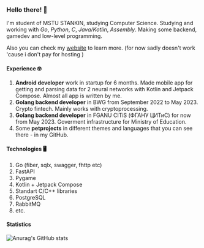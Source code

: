 ### Hello there! 👋

I'm student of MSTU STANKIN, studying Computer Science.
Studying and working with *Go*, *Python*, *C*, *Java/Kotlin*, *Assembly*.
Making some backend, gamedev and low-level programming.

Also you can check my [website](http://sirop.live) to learn more. (for now sadly doesn't work 'cause i don't pay for hosting )

#### Experience 🤓
1. **Android developer** work in startup for 6 months. Made mobile app for getting and parsing data for 2 neural networks with Kotlin and Jetpack Compose. Almost all app is written by me.
2. **Golang backend developer** in BWG from September 2022 to May 2023. Crypto fintech. Mainly works with cryptoprocessing.
3. **Golang backend developer** in FGANU CITiS (ФГАНУ ЦИТиС) for now from May 2023. Goverment infrastructure for Ministry of Education.
4. Some **petprojects** in different themes and languages that you can see there - in my GitHub.

#### Technologies 🖥

1. Go (fiber, sqlx, swagger, fhttp etc) 
2. FastAPI
3. Pygame
4. Kotlin + Jetpack Compose
5. Standart C/C++ libraries
6. PostgreSQL
7. RabbitMQ
8. etc.

#### Statistics

![Anurag's GitHub stats](https://github-readme-stats.vercel.app/api?username=SiropTime&show_icons=true&theme=radical)
<!--
**SiropTime/SiropTime** is a ✨ _special_ ✨ repository because its `README.md` (this file) appears on your GitHub profile.

Here are some ideas to get you started:

- 🔭 I’m currently working on mvlip, yandex-backend-school
- 🌱 I’m currently learning ...
- 👯 I’m looking to collaborate on ...
- 🤔 I’m looking for help with ...
- 💬 Ask me about ...
- 📫 How to reach me: ...
- 😄 Pronouns: ...
- ⚡ Fun fact: ...
-->
